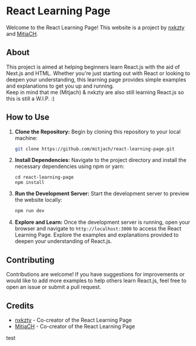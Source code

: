 # React Learning Page

Welcome to the React Learning Page! This website is a project by [nxkzty](https://github.com/nxkzty) and [MitjaCH](https://github.com/mitjaCH).

## About

This project is aimed at helping beginners learn React.js with the aid of Next.js and HTML. Whether you're just starting out with React or looking to deepen your understanding, this learning page provides simple examples and explanations to get you up and running.<br> Keep in mind that me (Mitjach) & nxkzty are also still learning React.js so this is still a W.I.P. :)

## How to Use

1. **Clone the Repository:** Begin by cloning this repository to your local machine:
    ``` bash
    git clone https://github.com/mitjach/react-learning-page.git
    ```

2. **Install Dependencies:** Navigate to the project directory and install the necessary dependencies using npm or yarn:
    ```
    cd react-learning-page
    npm install
    ```

3. **Run the Development Server:** Start the development server to preview the website locally:
    ``` bash
    npm run dev
    ```

4. **Explore and Learn:** Once the development server is running, open your browser and navigate to `http://localhost:3000` to access the React Learning Page. Explore the examples and explanations provided to deepen your understanding of React.js.

## Contributing

Contributions are welcome! If you have suggestions for improvements or would like to add more examples to help others learn React.js, feel free to open an issue or submit a pull request.

## Credits

- [nxkzty](https://github.com/nxkzty) - Co-creator of the React Learning Page
- [MitjaCH](https://github.com/mitjach) - Co-creator of the React Learning Page

test